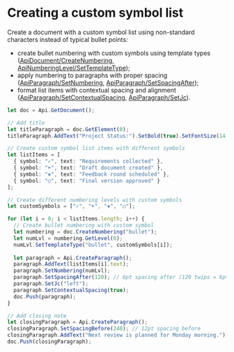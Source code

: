 # Creating a custom symbol list

Create a document with a custom symbol list using non-standard characters instead of typical bullet points:

- create bullet numbering with custom symbols using template types ([ApiDocument/CreateNumbering](/docs/office-api/usage-api/text-document-api/ApiDocument/Methods/CreateNumbering.md), [ApiNumberingLevel/SetTemplateType](/docs/office-api/usage-api/text-document-api/ApiNumberingLevel/Methods/SetTemplateType.md));
- apply numbering to paragraphs with proper spacing ([ApiParagraph/SetNumbering](/docs/office-api/usage-api/text-document-api/ApiParagraph/Methods/SetNumbering.md), [ApiParagraph/SetSpacingAfter](/docs/office-api/usage-api/text-document-api/ApiParagraph/Methods/SetSpacingAfter.md));
- format list items with contextual spacing and alignment ([ApiParagraph/SetContextualSpacing](/docs/office-api/usage-api/text-document-api/ApiParagraph/Methods/SetContextualSpacing.md), [ApiParagraph/SetJc](/docs/office-api/usage-api/text-document-api/ApiParagraph/Methods/SetJc.md)).

```ts editor-docx
let doc = Api.GetDocument();

// Add title
let titleParagraph = doc.GetElement(0);
titleParagraph.AddText("Project Status:").SetBold(true).SetFontSize(14 * 2);

// Create custom symbol list items with different symbols
let listItems = [
  { symbol: "✓", text: "Requirements collected" },
  { symbol: "➤", text: "Draft document created" },
  { symbol: "❖", text: "Feedback round scheduled" },
  { symbol: "○", text: "Final version approved" }
];

// Create different numbering levels with custom symbols
let customSymbols = ["✓", "➤", "❖", "○"];

for (let i = 0; i < listItems.length; i++) {
  // Create bullet numbering with custom symbol
  let numbering = doc.CreateNumbering("bullet");
  let numLvl = numbering.GetLevel(0);
  numLvl.SetTemplateType("bullet", customSymbols[i]);
  
  let paragraph = Api.CreateParagraph();
  paragraph.AddText(listItems[i].text);
  paragraph.SetNumbering(numLvl);
  paragraph.SetSpacingAfter(120); // 6pt spacing after (120 twips = 6pt)
  paragraph.SetJc("left");
  paragraph.SetContextualSpacing(true);
  doc.Push(paragraph);
}

// Add closing note
let closingParagraph = Api.CreateParagraph();
closingParagraph.SetSpacingBefore(240); // 12pt spacing before
closingParagraph.AddText("Next review is planned for Monday morning.");
doc.Push(closingParagraph);
```
